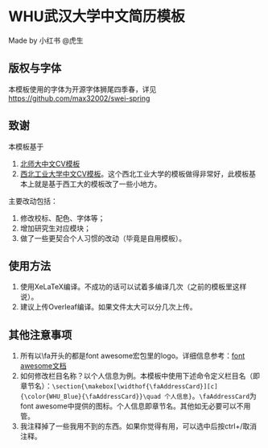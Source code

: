 # WHU武汉大学中文简历模板
Made by 小红书 @虎生

## 版权与字体
本模板使用的字体为开源字体狮尾四季春，详见
https://github.com/max32002/swei-spring

## 致谢
本模板基于
1. [北师大中文CV模板](https://github.com/LeyuDame/BNUCV)
2. [西北工业大学中文CV模板](https://www.overleaf.com/latex/templates/npu-cv/mncqzxhvfzrx)。这个西北工业大学的模板做得非常好，此模板基本上就是基于西工大的模板改了一些小地方。

主要改动包括：
1. 修改校标、配色、字体等；
2. 增加研究生对应模块；
3. 做了一些更契合个人习惯的改动（毕竟是自用模板）。

## 使用方法
1. 使用XeLaTeX编译。不成功的话可以试着多编译几次（之前的模板里这样说）。
2. 建议上传Overleaf编译。如果文件太大可以分几次上传。

## 其他注意事项
1. 所有以\fa开头的都是font awesome宏包里的logo。详细信息参考：[font awesome文档](https://mirrors.ibiblio.org/CTAN/fonts/fontawesome5/doc/fontawesome5.pdf)
2. 如何修改栏目名称？以个人信息为例。本模板中使用下述命令定义栏目名（即章节名）：```\section{\makebox[\widthof{\faAddressCard}][c]{\color{WHU_Blue}{\faAddressCard}}\quad 个人信息}```。```\faAddressCard```为font awesome中提供的图标。个人信息即章节名。其他如无必要可以不用管。
3. 我注释掉了一些我用不到的东西。如果你觉得有用，可以选中后按ctrl+/取消注释。
